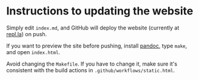 # Instructions to updating the website

Simply edit `index.md`, and GitHub will deploy the website (currently at [repl.la](https://repl.la)) on push.

If you want to preview the site before pushing,
install [pandoc](https://pandoc.org), type `make`, and open `index.html`.

Avoid changing the `Makefile`.
If you have to change it, make sure it's consistent with the 
 build actions in `.github/workflows/static.html`.
